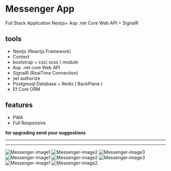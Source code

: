 # Messenger App

Full Stack Application
Nextjs+ Asp .net Core Web API + SignalR

## tools

-   Nextjs (Reactjs Framework)
-   Context
-   bootstrap + css( scss ) module
-   Asp .net core Web API
-   SignalR (RealTime Connection)
-   jwt authorize
-   Postgresql Database + Redis ( BackPlane )
-   Ef Core ORM

## features

-   PWA
-   Full Responsive

**for upgrading send your suggestions**

---
---

![Messenger-image1](./messenger/public/assets/images/screenshots/screenshot1.png)
![Messenger-image2](./messenger/public/assets/images/screenshots/screenshot2.png)
![Messenger-image3](./messenger/public/assets/images/screenshots/screenshot3.png)
![Messenger-image1](./messenger/public/assets/images/screenshots/screenshot4.png)
![Messenger-image2](./messenger/public/assets/images/screenshots/screenshot5.png)
![Messenger-image3](./messenger/public/assets/images/screenshots/screenshot6.png)
![Messenger-image1](./messenger/public/assets/images/screenshots/screenshot7.png)
![Messenger-image2](./messenger/public/assets/images/screenshots/screenshot8.png)
